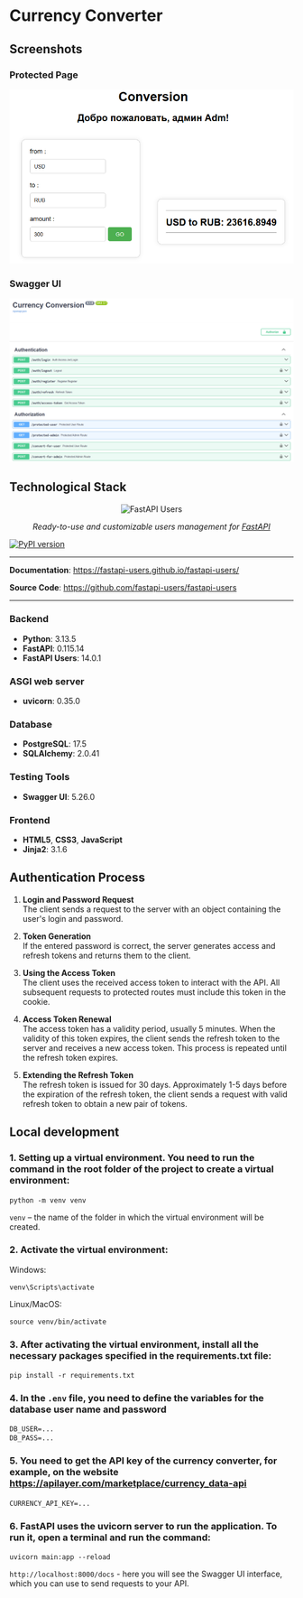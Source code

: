 # Currency Converter

## Screenshots

### Protected Page

![Admin Page](https://github.com/bodyauza/currency-converter/blob/main/src/screenshots/protected2.png)

### Swagger UI

![Swagger UI](https://github.com/bodyauza/currency-converter/blob/main/src/screenshots/Swagger1.png)

## Technological Stack

<p align="center">
  <img src="https://raw.githubusercontent.com/fastapi-users/fastapi-users/master/logo.svg?sanitize=true" alt="FastAPI Users">
</p>

<p align="center">
    <em>Ready-to-use and customizable users management for <a href="https://fastapi.tiangolo.com/">FastAPI</a></em>
</p>

[![PyPI version](https://badge.fury.io/py/fastapi-users.svg)](https://badge.fury.io/py/fastapi-users)

---

**Documentation**: <a href="https://fastapi-users.github.io/fastapi-users/" target="_blank">https://fastapi-users.github.io/fastapi-users/</a>

**Source Code**: <a href="https://github.com/fastapi-users/fastapi-users" target="_blank">https://github.com/fastapi-users/fastapi-users</a>

---

### Backend
- **Python**: 3.13.5
- **FastAPI**: 0.115.14
- **FastAPI Users**: 14.0.1

### ASGI web server
- **uvicorn**: 0.35.0

### Database
- **PostgreSQL**: 17.5
- **SQLAlchemy**: 2.0.41

### Testing Tools
- **Swagger UI**: 5.26.0

### Frontend
- **HTML5**, **CSS3**, **JavaScript**
- **Jinja2**: 3.1.6

## Authentication Process

1. **Login and Password Request**  
   The client sends a request to the server with an object containing the user's login and password.

2. **Token Generation**  
   If the entered password is correct, the server generates access and refresh tokens and returns them to the client.

3. **Using the Access Token**  
   The client uses the received access token to interact with the API. All subsequent requests to protected routes must
   include this token in the cookie.

4. **Access Token Renewal**  
   The access token has a validity period, usually 5 minutes. When the validity of this token expires, the client sends
   the refresh token to the server and receives a new access token. This process is repeated until the refresh token
   expires.

5. **Extending the Refresh Token**  
   The refresh token is issued for 30 days. Approximately 1-5 days before the expiration of the refresh token, the
   client sends a request with valid refresh token to obtain a new pair of tokens.

## Local development

### 1. Setting up a virtual environment. You need to run the command in the root folder of the project to create a virtual environment:

```
python -m venv venv
```
`venv` – the name of the folder in which the virtual environment will be created.

### 2. Activate the virtual environment:

Windows:
```
venv\Scripts\activate
```
Linux/MacOS:
```
source venv/bin/activate
```

### 3. After activating the virtual environment, install all the necessary packages specified in the requirements.txt file:
```
pip install -r requirements.txt
```

### 4. In the `.env` file, you need to define the variables for the database user name and password 
```
DB_USER=...
DB_PASS=...
```

### 5. You need to get the API key of the currency converter, for example, on the website https://apilayer.com/marketplace/currency_data-api
```
CURRENCY_API_KEY=...
```

### 6. FastAPI uses the uvicorn server to run the application. To run it, open a terminal and run the command:
```
uvicorn main:app --reload
```

`http://localhost:8000/docs` - here you will see the Swagger UI interface, which you can use to send requests to your API.
